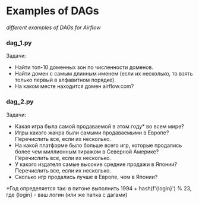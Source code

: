 # Examples of DAGs

*different examples of DAGs for Airflow*


### dag_1.py

Задачи:
 - Найти топ-10 доменных зон по численности доменов.
 - Найти домен с самым длинным именем (если их несколько, то взять только первый в алфавитном порядке).
 - На каком месте находится домен airflow.com?
 
### dag_2.py

Задачи:
 - Какая игра была самой продаваемой в этом году* во всем мире?
 - Игры какого жанра были самыми продаваемыми в Европе? Перечислить все, если их несколько.
 - На какой платформе было больше всего игр, которые продались более чем миллионным тиражом в Северной Америке? Перечислить все, если их несколько.
 - У какого издателя самые высокие средние продажи в Японии? Перечислить все, если их несколько.
 - Сколько игр продались лучше в Европе, чем в Японии?


*Год определяется так: в питоне выполнить 1994 + hash(f‘{login}') % 23,  где {login} - ваш логин (или же папка с дагами)
